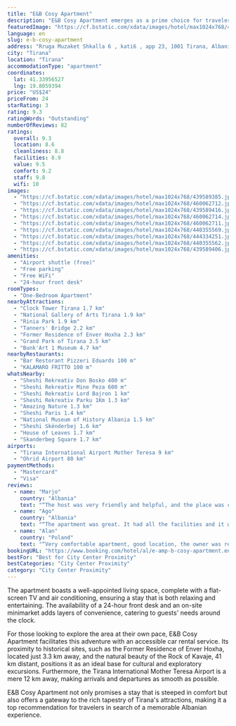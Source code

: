 ```yaml
---
title: "E&B Cosy Apartment"
description: "E&B Cosy Apartment emerges as a prime choice for travelers seeking a blend of comfort and convenience in the heart of Tirana."
featuredImage: "https://cf.bstatic.com/xdata/images/hotel/max1024x768/439589385.jpg?k=1d57c99f6afe756c4b6b40d42588fee4f22bbb2a1882837025c7bbaaa4f2a85f&o=&hp=1"
language: en
slug: e-b-cosy-apartment
address: "Rruga Muzaket Shkalla 6 , kati6 , app 23, 1001 Tirana, Albania"
city: "Tirana"
location: "Tirana"
accommodationType: "apartment"
coordinates:
  lat: 41.33956527
  lng: 19.8059394
price: "US$24"
priceFrom: 24
starRating: 3
rating: 9.3
ratingWords: "Outstanding"
numberOfReviews: 82
ratings:
  overall: 9.3
  location: 8.6
  cleanliness: 8.8
  facilities: 8.9
  value: 9.5
  comfort: 9.2
  staff: 9.8
  wifi: 10
images:
  - "https://cf.bstatic.com/xdata/images/hotel/max1024x768/439589385.jpg?k=1d57c99f6afe756c4b6b40d42588fee4f22bbb2a1882837025c7bbaaa4f2a85f&o=&hp=1"
  - "https://cf.bstatic.com/xdata/images/hotel/max1024x768/460062712.jpg?k=9efadb23941b83bbdc8ba42f8220e80e12d7082734b169ecad69fb1df5aa9766&o=&hp=1"
  - "https://cf.bstatic.com/xdata/images/hotel/max1024x768/439589416.jpg?k=fbaafdf9e0a546f15a3164bdf9059a8b5bca90113bcd4f07605f88345c9cebed&o=&hp=1"
  - "https://cf.bstatic.com/xdata/images/hotel/max1024x768/460062714.jpg?k=d5aa0bf2439a6d8a414bd08b2404979798d3efb3bbc8a67518c55b78353ccd38&o=&hp=1"
  - "https://cf.bstatic.com/xdata/images/hotel/max1024x768/460062711.jpg?k=a0e5d7c5580b542ee239be474634887ec1bc88e9ecfc5cc93fd9b5d335254abf&o=&hp=1"
  - "https://cf.bstatic.com/xdata/images/hotel/max1024x768/440355569.jpg?k=6f306dd707450a8e73c79d0c40224bcab624b3c8b3da429dd4ffe2c1ebe62fa9&o=&hp=1"
  - "https://cf.bstatic.com/xdata/images/hotel/max1024x768/444334251.jpg?k=cc6e7f0942bdb6cf5945c97247bc304c508e49382a618971627065a4a79b0d3c&o=&hp=1"
  - "https://cf.bstatic.com/xdata/images/hotel/max1024x768/440355562.jpg?k=cdf31188e11a197c2b0ac88a1a11e5fc6fd8f6e9cc6c8faed3bec606feef2291&o=&hp=1"
  - "https://cf.bstatic.com/xdata/images/hotel/max1024x768/439589406.jpg?k=8455cb41f39a14e0abd8b3bfbb2de4dd043bb2bb78ac0ca4184aaf8143e96aca&o=&hp=1"
amenities:
  - "Airport shuttle (free)"
  - "Free parking"
  - "Free WiFi"
  - "24-hour front desk"
roomTypes:
  - "One-Bedroom Apartment"
nearbyAttractions:
  - "Clock Tower Tirana 1.7 km"
  - "National Gallery of Arts Tirana 1.9 km"
  - "Rinia Park 1.9 km"
  - "Tanners' Bridge 2.2 km"
  - "Former Residence of Enver Hoxha 2.3 km"
  - "Grand Park of Tirana 3.5 km"
  - "Bunk'Art 1 Museum 4.7 km"
nearbyRestaurants:
  - "Bar Restorant Pizzeri Eduards 100 m"
  - "KALAMARO FRITTO 100 m"
whatsNearby:
  - "Sheshi Rekreativ Don Bosko 400 m"
  - "Sheshi Rekreativ Mine Peza 600 m"
  - "Sheshi Rekreativ Lord Bajron 1 km"
  - "Sheshi Rekreativ Parku 1Km 1.3 km"
  - "Amazing Nature 1.3 km"
  - "Sheshi Paris 1.4 km"
  - "National Museum of History Albania 1.5 km"
  - "Sheshi Skënderbej 1.6 km"
  - "House of Leaves 1.7 km"
  - "Skanderbeg Square 1.7 km"
airports:
  - "Tirana International Airport Mother Teresa 9 km"
  - "Ohrid Airport 80 km"
paymentMethods:
  - "Mastercard"
  - "Visa"
reviews:
  - name: "Marjo"
    country: "Albania"
    text: "“The host was very friendly and helpful, and the place was clean and comfortable.”"
  - name: "Ago"
    country: "Albania"
    text: "“The apartment was great. It had all the facilities and it was really cozy and clean. The host was super friendly. Totally recommend it.”"
  - name: "Alan"
    country: "Poland"
    text: "“Very comfortable apartment, good location, the owner was really helpful, hospitable and recommended us a bunch of great restaurants! WiFi was great.”"
bookingURL: "https://www.booking.com/hotel/al/e-amp-b-cosy-apartment.en-gb.html?aid=8035640"
bestFor: "Best for City Center Proximity"
bestCategories: "City Center Proximity"
category: "City Center Proximity"
---
```


The apartment boasts a well-appointed living space, complete with a flat-screen TV and air conditioning, ensuring a stay that is both relaxing and entertaining. The availability of a 24-hour front desk and an on-site minimarket adds layers of convenience, catering to guests' needs around the clock.

For those looking to explore the area at their own pace, E&B Cosy Apartment facilitates this adventure with an accessible car rental service. Its proximity to historical sites, such as the Former Residence of Enver Hoxha, located just 3.3 km away, and the natural beauty of the Rock of Kavaje, 41 km distant, positions it as an ideal base for cultural and exploratory excursions. Furthermore, the Tirana International Mother Teresa Airport is a mere 12 km away, making arrivals and departures as smooth as possible.

E&B Cosy Apartment not only promises a stay that is steeped in comfort but also offers a gateway to the rich tapestry of Tirana's attractions, making it a top recommendation for travelers in search of a memorable Albanian experience.